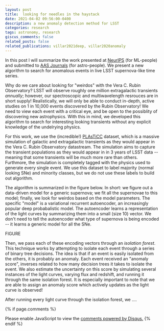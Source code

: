 ```yaml
---
layout: post
title:  looking for needles in the haystack
date: 2021-04-02 09:56:00-0400
description: a new anomaly detection method for LSST
categories: research
tags: astronomy, research
giscus_comments: false
related_posts: false
related_publications: villar2021deep, villar2020anomaly
---
```


In this post I will summarize the work presented at [NeurIPS](https://arxiv.org/abs/2010.11194) (for ML-people) and submitted to [AAS Journals](https://arxiv.org/abs/2103.12102) (for astro-people). We present a new algorithm to search for anomalous events in live LSST supernova-like time series. 

Why do we care about looking for "weirdos" with the Vera C. Rubin Observatory? LSST will observe roughly one million extragalactic transients *annually*; however, our spectroscopic and multiwavelength resrouces are in short supply! Realistically, we will only be able to conduct in-depth, active studies on 1 in 10,000 events discovered by the Rubin Observatory! We need to view each event with a critical eye, and be open to the possiblity of discovering new astrophysics. With this in mind, we developed this algorithm to search for interesting looking transients without any explicit knowledge of the undelrying physics.

For this work, we use the (incredible!) [PLAsTiCC](https://plasticc.org/) dataset, which is a massive simulation of galactic and extragalactic transients as they would appear in the Vera C. Rubin Observatory datastream. The simulation aims to capture the transient populations as they would appear in in 3 years of LSST data -- meaning that some transients will be much more rare than others. Furthmore, the simulation is completely tagged with the physics used to generate every single event. We use this dataset to label majority (normal looking SNe) and minority classes, but we do not use these labels to build out algorithm.

The algorithm is summarized in the figure below. In short: we figure out a data-driven model for a generic supernova; we fit all the supernovae to this model; finally, we look for weirdos based on the model parameters. The specific "model" is a variational recurrent autoencoder, an increasingly popular deep probabalistic model. The autoencoder learns a representation of the light curves by summarizing them into a small (size 10) vector. We don't need to tell the autoencoder what type of supernova is being encoded -- it learns a generic model for all the SNe.

FIGURE

Then, we pass each of these encoding vectors through an *isolation forest*. This technique works by attempting to isolate each event through a series of binary tree decisions. The idea is that if an event is easily isolated from the others, it is probably an anomaly. Each event received an "anomaly score", inverses related to how many decision trees it takes to isolate the event. We also estimate the uncertainty on this score by simulating several instances of the light curves, varying flux and redshift, and running it through the same isolation forest. It is especially important to note that we are able to assign an anomaly score which actively updates as the light curve is observed!

After running every light curve through the isolation forest, we ....

{% if page.comments %}
<div id="disqus_thread"></div>
<script>

/**
*  RECOMMENDED CONFIGURATION VARIABLES: EDIT AND UNCOMMENT THE SECTION BELOW TO INSERT DYNAMIC VALUES FROM YOUR PLATFORM OR CMS.
*  LEARN WHY DEFINING THESE VARIABLES IS IMPORTANT: https://disqus.com/admin/universalcode/#configuration-variables*/
/*
var disqus_config = function () {
this.page.url = PAGE_URL;  // Replace PAGE_URL with your page's canonical URL variable
this.page.identifier = PAGE_IDENTIFIER; // Replace PAGE_IDENTIFIER with your page's unique identifier variable
};
*/
(function() { // DON'T EDIT BELOW THIS LINE
var d = document, s = d.createElement('script');
s.src = 'https://ashleyvillar-com.disqus.com/embed.js';
s.setAttribute('data-timestamp', +new Date());
(d.head || d.body).appendChild(s);
})();
</script>
<noscript>Please enable JavaScript to view the <a href="https://disqus.com/?ref_noscript">comments powered by Disqus.</a></noscript>
{% endif %}

